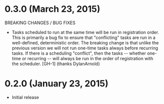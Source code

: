 # 0.3.0 (March 23, 2015)

BREAKING CHANGES / BUG FIXES

* Tasks scheduled to run at the same time will be run in registration order.
  This is primarily a bug fix to ensure that "conflicting" tasks are run in a well-defined, deterministic order.
  The breaking change is that unlike the previous version we will not run one-time tasks always before recurring tasks.
  If there is a scheduling "conflict", then the tasks -- whether one-time or recurring -- will always be run in the
  order of registration with the scheduler. [GH-1] (thanks DylanArnold)


# 0.2.0 (January 23, 2015)

* Initial release

